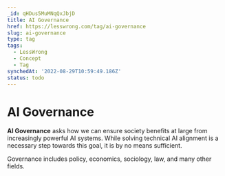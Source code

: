 ```yaml
---
_id: qHDus5MuMNqQxJbjD
title: AI Governance
href: https://lesswrong.com/tag/ai-governance
slug: ai-governance
type: tag
tags:
  - LessWrong
  - Concept
  - Tag
synchedAt: '2022-08-29T10:59:49.186Z'
status: todo
---
```


# AI Governance

**AI Governance** asks how we can ensure society benefits at large from increasingly powerful AI systems. While solving technical AI alignment is a necessary step towards this goal, it is by no means sufficient.

Governance includes policy, economics, sociology, law, and many other fields.
